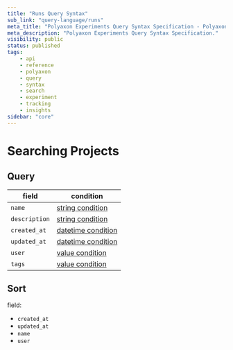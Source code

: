 ```yaml
---
title: "Runs Query Syntax"
sub_link: "query-language/runs"
meta_title: "Polyaxon Experiments Query Syntax Specification - Polyaxon References"
meta_description: "Polyaxon Experiments Query Syntax Specification."
visibility: public
status: published
tags:
    - api
    - reference
    - polyaxon
    - query
    - syntax
    - search
    - experiment
    - tracking
    - insights
sidebar: "core"
---
```


# Searching Projects

## Query

field                           | condition
--------------------------------|------------------
`name`                          | [string condition](/docs/core/query-language/#query-with-string-condition)
`description`                   | [string condition](/docs/core/query-language/#query-with-string-condition)
`created_at`                    | [datetime condition](/docs/core/query-language/#query-with-datetime-condition)
`updated_at`                    | [datetime condition](/docs/core/query-language/#query-with-datetime-condition)
`user`                          | [value condition](/docs/core/query-language/#query-with-value-condition)
`tags`                          | [value condition](/docs/core/query-language/#query-with-value-condition)


## Sort

field:

 * `created_at`
 * `updated_at`
 * `name`
 * `user`

